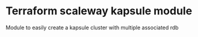 # Terraform scaleway kapsule module

Module to easily create a kapsule cluster with multiple associated rdb